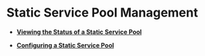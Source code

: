 # Static Service Pool Management<a name="EN-US_TOPIC_0125375225"></a>

-   **[Viewing the Status of a Static Service Pool](viewing-the-status-of-a-static-service-pool.md)**  

-   **[Configuring a Static Service Pool](configuring-a-static-service-pool.md)**  


